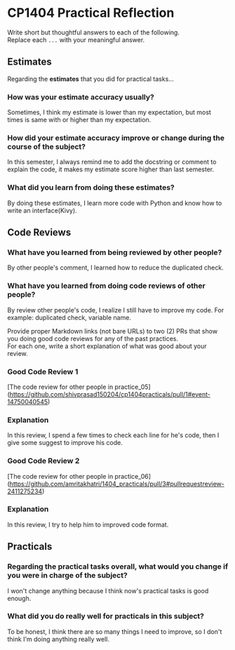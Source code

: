 # CP1404 Practical Reflection

Write short but thoughtful answers to each of the following.  
Replace each `...` with your meaningful answer.

## Estimates

Regarding the **estimates** that you did for practical tasks...

### How was your estimate accuracy usually?

Sometimes, I think my estimate is lower than my expectation, but most times is same with or higher 
than my expectation.

### How did your estimate accuracy improve or change during the course of the subject?

In this semester, I always remind me to add the docstring or comment to explain the code, it makes
my estimate score higher than last semester.

### What did you learn from doing these estimates?

By doing these estimates, I learn more code with Python and know how to write an interface(Kivy).

## Code Reviews

### What have you learned from being reviewed by other people?

By other people's comment, I learned how to reduce the duplicated check.

### What have you learned from doing code reviews of other people?

By review other people's code, I realize I still have to improve my code.
For example: duplicated check, variable name.

Provide proper Markdown links (not bare URLs) to two (2) PRs that show you doing good code reviews for any of the past
practices.  
For each one, write a short explanation of what was good about your review.

### Good Code Review 1

[The code review for other people in practice_05]
(https://github.com/shivprasad150204/cp1404practicals/pull/1#event-14750040545)

### Explanation

In this review, I spend a few times to check each line for he's code, then I give some 
suggest to improve his code.

### Good Code Review 2

[The code review for other people in practice_06]
(https://github.com/amritakhatri/1404_practicals/pull/3#pullrequestreview-2411275234)

### Explanation

In this review, I try to help him to improved code format.

## Practicals

### Regarding the **practical tasks** overall, what would you change if you were in charge of the subject?

I won't change anything because I think now's practical tasks is good enough.

### What did you do really well for practicals in this subject?

To be honest, I think there are so many things I need to improve, so I don't think I'm doing anything really well.